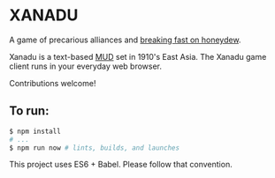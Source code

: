 # XANADU

A game of precarious alliances and [breaking fast on
honeydew](https://en.wikipedia.org/wiki/Xanadu_(Rush_song)).

Xanadu is a text-based [MUD](https://en.wikipedia.org/wiki/MUD) set in 1910's East Asia.
The Xanadu game client runs in your everyday web browser.

Contributions welcome!

## To run:
```bash
$ npm install
# ...
$ npm run now # lints, builds, and launches
```

This project uses ES6 + Babel. Please follow that convention.
